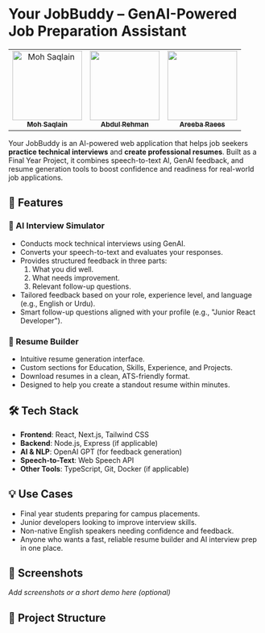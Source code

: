 # Your JobBuddy – GenAI-Powered Job Preparation Assistant

<table>
    <tbody>
        <tr>
          <td align="center">
                <a href="https://github.com/MohSaqlainn/">
                    <img src="https://avatars.githubusercontent.com/u/77551019?v=4" width="138px;" alt="Moh Saqlain"/>
                    <br />
                    <sub><b>Moh Saqlain</b></sub>
                </a> 
            </td>
            <td align="center">
                <a href="https://github.com/MohSaqlainn/">
                    <img src="https:///u/77551019?v=4" width="138px;" />
                    <br />
                    <sub><b>Abdul Rehman</b></sub>
                </a> 
            </td>
            <td align="center">
                <a href="https://github.com/Ash2068">
                    <img src="https:///u/146135649?v=4" width="138px;" />
                    <br />
                    <sub><b>Areeba Raees</b></sub>
                </a> 
            </td>
        </tr> 
</tbody>
<table>

Your JobBuddy is an AI-powered web application that helps job seekers **practice technical interviews** and **create professional resumes**. Built as a Final Year Project, it combines speech-to-text AI, GenAI feedback, and resume generation tools to boost confidence and readiness for real-world job applications.

## 🚀 Features

### 🎤 AI Interview Simulator
- Conducts mock technical interviews using GenAI.
- Converts your speech-to-text and evaluates your responses.
- Provides structured feedback in three parts:
  1. What you did well.
  2. What needs improvement.
  3. Relevant follow-up questions.
- Tailored feedback based on your role, experience level, and language (e.g., English or Urdu).
- Smart follow-up questions aligned with your profile (e.g., "Junior React Developer").

### 📄 Resume Builder
- Intuitive resume generation interface.
- Custom sections for Education, Skills, Experience, and Projects.
- Download resumes in a clean, ATS-friendly format.
- Designed to help you create a standout resume within minutes.

## 🛠️ Tech Stack

- **Frontend**: React, Next.js, Tailwind CSS
- **Backend**: Node.js, Express (if applicable)
- **AI & NLP**: OpenAI GPT (for feedback generation)
- **Speech-to-Text**: Web Speech API
- **Other Tools**: TypeScript, Git, Docker (if applicable)

## 💡 Use Cases

- Final year students preparing for campus placements.
- Junior developers looking to improve interview skills.
- Non-native English speakers needing confidence and feedback.
- Anyone who wants a fast, reliable resume builder and AI interview prep in one place.

## 📸 Screenshots

_Add screenshots or a short demo here (optional)_

## 📂 Project Structure


